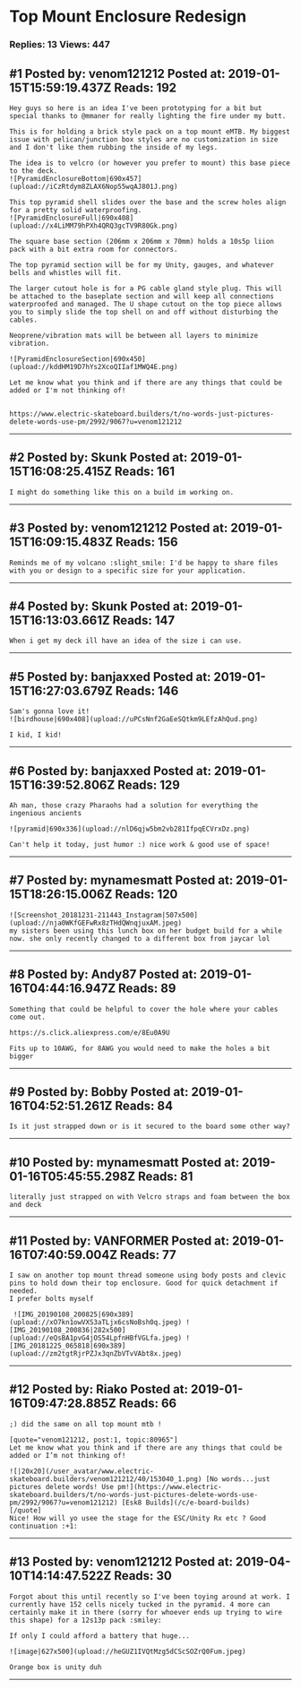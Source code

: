# Top Mount Enclosure Redesign

### Replies: 13 Views: 447

## \#1 Posted by: venom121212 Posted at: 2019-01-15T15:59:19.437Z Reads: 192

```
Hey guys so here is an idea I've been prototyping for a bit but special thanks to @mmaner for really lighting the fire under my butt.

This is for holding a brick style pack on a top mount eMTB. My biggest issue with pelican/junction box styles are no customization in size and I don't like them rubbing the inside of my legs.

The idea is to velcro (or however you prefer to mount) this base piece to the deck.
![PyramidEnclosureBottom|690x457](upload://iCzRtdym8ZLAX6Nop55wqAJ801J.png) 

This top pyramid shell slides over the base and the screw holes align for a pretty solid waterproofing.
![PyramidEnclosureFull|690x408](upload://x4LiMM79hPXh4QRQ3gcTV9R80Gk.png) 

The square base section (206mm x 206mm x 70mm) holds a 10s5p liion pack with a bit extra room for connectors.

The top pyramid section will be for my Unity, gauges, and whatever bells and whistles will fit.

The larger cutout hole is for a PG cable gland style plug. This will be attached to the baseplate section and will keep all connections waterproofed and managed. The U shape cutout on the top piece allows you to simply slide the top shell on and off without disturbing the cables.

Neoprene/vibration mats will be between all layers to minimize vibration.

![PyramidEnclosureSection|690x450](upload://kddHM19D7hYs2XcoQIIaf1MWQ4E.png) 

Let me know what you think and if there are any things that could be added or I'm not thinking of!


https://www.electric-skateboard.builders/t/no-words-just-pictures-delete-words-use-pm/2992/9067?u=venom121212
```

---
## \#2 Posted by: Skunk Posted at: 2019-01-15T16:08:25.415Z Reads: 161

```
I might do something like this on a build im working on.
```

---
## \#3 Posted by: venom121212 Posted at: 2019-01-15T16:09:15.483Z Reads: 156

```
Reminds me of my volcano :slight_smile: I'd be happy to share files with you or design to a specific size for your application.
```

---
## \#4 Posted by: Skunk Posted at: 2019-01-15T16:13:03.661Z Reads: 147

```
When i get my deck ill have an idea of the size i can use.
```

---
## \#5 Posted by: banjaxxed Posted at: 2019-01-15T16:27:03.679Z Reads: 146

```
Sam's gonna love it!
![birdhouse|690x408](upload://uPCsNnf2GaEeSQtkm9LEfzAhQud.png) 

I kid, I kid!
```

---
## \#6 Posted by: banjaxxed Posted at: 2019-01-15T16:39:52.806Z Reads: 129

```
Ah man, those crazy Pharaohs had a solution for everything the ingenious ancients

![pyramid|690x336](upload://nlD6qjw5bm2vb281IfpqECVrxDz.png) 

Can't help it today, just humor :) nice work & good use of space!
```

---
## \#7 Posted by: mynamesmatt Posted at: 2019-01-15T18:26:15.006Z Reads: 120

```
![Screenshot_20181231-211443_Instagram|507x500](upload://nja0WKfGEFwRx8zTHdQWnqjuxAM.jpeg)
my sisters been using this lunch box on her budget build for a while now. she only recently changed to a different box from jaycar lol
```

---
## \#8 Posted by: Andy87 Posted at: 2019-01-16T04:44:16.947Z Reads: 89

```
Something that could be helpful to cover the hole where your cables come out.

https://s.click.aliexpress.com/e/8Eu0A9U

Fits up to 10AWG, for 8AWG you would need to make the holes a bit bigger
```

---
## \#9 Posted by: Bobby Posted at: 2019-01-16T04:52:51.261Z Reads: 84

```
Is it just strapped down or is it secured to the board some other way?
```

---
## \#10 Posted by: mynamesmatt Posted at: 2019-01-16T05:45:55.298Z Reads: 81

```
literally just strapped on with Velcro straps and foam between the box and deck
```

---
## \#11 Posted by: VANFORMER Posted at: 2019-01-16T07:40:59.004Z Reads: 77

```
I saw on another top mount thread someone using body posts and clevic pins to hold down their top enclosure. Good for quick detachment if needed. 
I prefer bolts myself

 ![IMG_20190108_200825|690x389](upload://xO7kn1owVXS3aTLjx6csNoBsh0q.jpeg) ![IMG_20190108_200836|282x500](upload://eQsBA1pvG4jOS54LpfnHBfVGLfa.jpeg) ![IMG_20181225_065818|690x389](upload://zm2tgtRjrPZJx3qnZbVTvVAbt8x.jpeg)
```

---
## \#12 Posted by: Riako Posted at: 2019-01-16T09:47:28.885Z Reads: 66

```
;) did the same on all top mount mtb ! 

[quote="venom121212, post:1, topic:80965"]
Let me know what you think and if there are any things that could be added or I’m not thinking of!

![|20x20](/user_avatar/www.electric-skateboard.builders/venom121212/40/153040_1.png) [No words...just pictures delete words! Use pm!](https://www.electric-skateboard.builders/t/no-words-just-pictures-delete-words-use-pm/2992/9067?u=venom121212) [Esk8 Builds](/c/e-board-builds)
[/quote]
Nice! How will yo usee the stage for the ESC/Unity Rx etc ? Good continuation :+1:
```

---
## \#13 Posted by: venom121212 Posted at: 2019-04-10T14:14:47.522Z Reads: 30

```
Forgot about this until recently so I've been toying around at work. I currently have 152 cells nicely tucked in the pyramid. 4 more can certainly make it in there (sorry for whoever ends up trying to wire this shape) for a 12s13p pack :smiley:

If only I could afford a battery that huge...

![image|627x500](upload://heGUZ1IVQtMzg5dCScSOZrQ0Fum.jpeg) 

Orange box is unity duh
```

---

